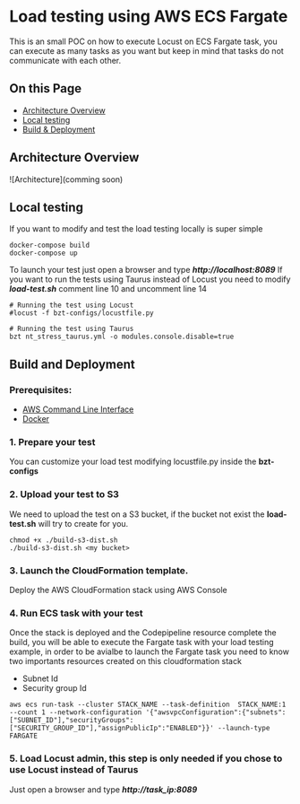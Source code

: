 # Load testing using AWS ECS Fargate
This is an small POC on how to execute Locust on ECS Fargate task, you can execute as many tasks as you want but keep in mind that tasks do not communicate with each other.

## On this Page
- [Architecture Overview](#architecture-overview)
- [Local testing](#local-testing)
- [Build & Deployment](#build-and-deployment)

## Architecture Overview
![Architecture](comming soon)

## Local testing
If you want to modify and test the load testing locally is super simple

```
docker-compose build
docker-compose up
```

To launch your test just open a browser and type ***http://localhost:8089***
If you want to run the tests using Taurus instead of Locust you need to modify ***load-test.sh*** comment line 10 and uncomment line 14


```
# Running the test using Locust
#locust -f bzt-configs/locustfile.py

# Running the test using Taurus
bzt nt_stress_taurus.yml -o modules.console.disable=true
```

## Build and Deployment

### Prerequisites:
* [AWS Command Line Interface](https://aws.amazon.com/cli/)
* [Docker](https://docs.docker.com/get-docker/)

### 1. Prepare your test
You can customize your load test modifying locustfile.py inside the **bzt-configs**

### 2. Upload your test to S3
We need to upload the test on a S3 bucket, if the bucket not exist the **load-test.sh** will try to create for you.

```
chmod +x ./build-s3-dist.sh
./build-s3-dist.sh <my bucket>
```

### 3. Launch the CloudFormation template.
Deploy the AWS CloudFormation stack using AWS Console 

### 4. Run ECS task with your test
Once the stack is deployed and the Codepipeline resource complete the build, you will be able to execute the Fargate task with your load testing example, in order to be avialbe to launch the Fargate task you need to know two importants resources created on this cloudformation stack

* Subnet Id
* Security group Id

```
aws ecs run-task --cluster STACK_NAME --task-definition  STACK_NAME:1 --count 1 --network-configuration '{"awsvpcConfiguration":{"subnets":["SUBNET_ID"],"securityGroups":["SECURITY_GROUP_ID"],"assignPublicIp":"ENABLED"}}' --launch-type FARGATE
```

### 5. Load Locust admin, this step is only needed if you chose to use Locust instead of Taurus
Just open a browser and type ***http://task_ip:8089***
